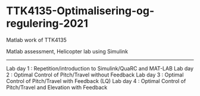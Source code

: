 # TTK4135-Optimalisering-og-regulering-2021
Matlab work of TTK4135

Matlab assessment, Helicopter lab using Simulink

***

Lab day 1 : Repetition/introduction to Simulink/QuaRC and MAT-LAB
Lab day 2 : Optimal Control of Pitch/Travel without Feedback
Lab day 3 : Optimal Control of Pitch/Travel with Feedback (LQ)
Lab day 4 : Optimal Control of Pitch/Travel and Elevation with Feedback
